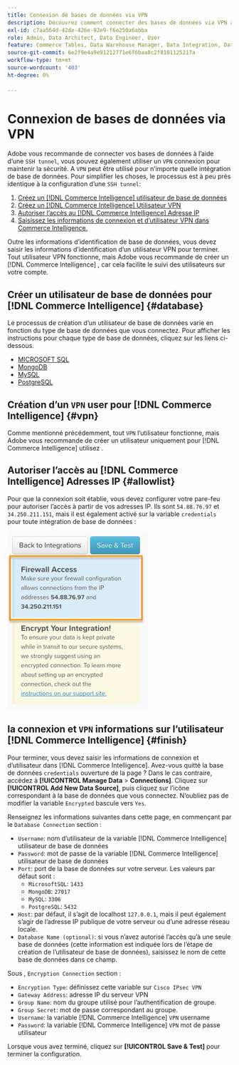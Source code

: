 ```yaml
---
title: Connexion de bases de données via VPN
description: Découvrez comment connecter des bases de données via VPN au lieu du tunnel SSH.
exl-id: c7aa564d-42de-426e-92e9-f6e250a6abba
role: Admin, Data Architect, Data Engineer, User
feature: Commerce Tables, Data Warehouse Manager, Data Integration, Data Import/Export
source-git-commit: 6e2f9e4a9e91212771e6f6baa8c2f8101125217a
workflow-type: tm+mt
source-wordcount: '403'
ht-degree: 0%

---
```


# Connexion de bases de données via VPN

Adobe vous recommande de connecter vos bases de données à l’aide d’une `SSH tunnel`, vous pouvez également utiliser un `VPN` connexion pour maintenir la sécurité. A `VPN` peut être utilisé pour n’importe quelle intégration de base de données. Pour simplifier les choses, le processus est à peu près identique à la configuration d’une `SSH tunnel`:

1. [Créez un [!DNL Commerce Intelligence] utilisateur de base de données](#database)
1. [Créez un [!DNL Commerce Intelligence] Utilisateur VPN](#vpn)
1. [Autoriser l’accès au [!DNL Commerce Intelligence] Adresse IP](#allowlist)
1. [Saisissez les informations de connexion et d’utilisateur VPN dans Commerce Intelligence.](#finish)

Outre les informations d’identification de base de données, vous devez saisir les informations d’identification d’un utilisateur VPN pour terminer. Tout utilisateur VPN fonctionne, mais Adobe vous recommande de créer un [!DNL Commerce Intelligence] , car cela facilite le suivi des utilisateurs sur votre compte.

## Créer un utilisateur de base de données pour [!DNL Commerce Intelligence] {#database}

Le processus de création d’un utilisateur de base de données varie en fonction du type de base de données que vous connectez. Pour afficher les instructions pour chaque type de base de données, cliquez sur les liens ci-dessous.

* [MICROSOFT SQL](../integrations/microsoft-sql-server.md)
* [MongoDB](../integrations/databases-via-a-vpn.md)
* [MySQL](../integrations/mysql-via-a-direct-connection.md)
* [PostgreSQL](../integrations/postgresql.md)

## Création d’un `VPN` user pour [!DNL Commerce Intelligence] {#vpn}

Comme mentionné précédemment, tout `VPN` l’utilisateur fonctionne, mais Adobe vous recommande de créer un utilisateur uniquement pour [!DNL Commerce Intelligence] utilisez .

## Autoriser l’accès au [!DNL Commerce Intelligence] Adresses IP {#allowlist}

Pour que la connexion soit établie, vous devez configurer votre pare-feu pour autoriser l’accès à partir de vos adresses IP. Ils sont `54.88.76.97` et `34.250.211.151`, mais il est également activé sur la variable `credentials` pour toute intégration de base de données :

![MBI_Allow_Access_IPs.png](../../../assets/MBI_allow_access_IPs.png)

## la connexion et `VPN` informations sur l’utilisateur [!DNL Commerce Intelligence] {#finish}

Pour terminer, vous devez saisir les informations de connexion et d’utilisateur dans [!DNL Commerce Intelligence]. Avez-vous quitté la base de données `credentials` ouverture de la page ? Dans le cas contraire, accédez à **[!UICONTROL Manage Data** > **Connections]**. Cliquez sur **[!UICONTROL Add New Data Source]**, puis cliquez sur l’icône correspondant à la base de données que vous connectez. N’oubliez pas de modifier la variable `Encrypted` bascule vers `Yes`.

Renseignez les informations suivantes dans cette page, en commençant par le `Database Connection` section :

* `Username`: nom d’utilisateur de la variable [!DNL Commerce Intelligence] utilisateur de base de données
* `Password`: mot de passe de la variable [!DNL Commerce Intelligence] utilisateur de base de données
* `Port`: port de la base de données sur votre serveur. Les valeurs par défaut sont :
   * `MicrosoftSQL`: `1433`
   * `MongoDB`: `27017`
   * `MySQL`: `3306`
   * `PostgreSQL`: `5432`
* `Host`: par défaut, il s’agit de localhost `127.0.0.1`, mais il peut également s’agir de l’adresse IP publique de votre serveur ou d’une adresse réseau locale.
* `Database Name (optional)`: si vous n’avez autorisé l’accès qu’à une seule base de données (cette information est indiquée lors de l’étape de création de l’utilisateur de base de données), saisissez le nom de cette base de données dans ce champ.

Sous , `Encryption Connection` section :

* `Encryption Type`: définissez cette variable sur `Cisco IPsec VPN`
* `Gateway Address`: adresse IP du serveur VPN
* `Group Name`: nom du groupe utilisé pour l’authentification de groupe.
* `Group Secret`: mot de passe correspondant au groupe.
* `Username`: la variable [!DNL Commerce Intelligence] `VPN` username
* `Password`: la variable [!DNL Commerce Intelligence] `VPN` mot de passe utilisateur

Lorsque vous avez terminé, cliquez sur **[!UICONTROL Save & Test]** pour terminer la configuration.
